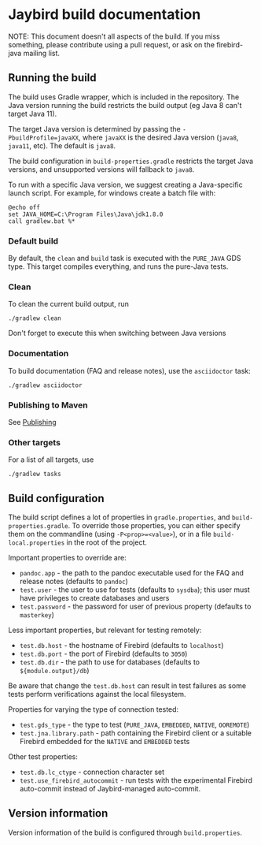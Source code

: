 # Jaybird build documentation

NOTE: This document doesn't all aspects of the build. If you miss something,
please contribute using a pull request, or ask on the firebird-java mailing
list.

## Running the build

The build uses Gradle wrapper, which is included in the repository. The Java
version running the build restricts the build output (eg Java 8 can't target
Java 11).

The target Java version is determined by passing the `-PbuildProfile=javaXX`,
where `javaXX` is the desired Java version (`java8`, `java11`, etc). The default
is `java8`.

The build configuration in `build-properties.gradle` restricts the target Java
versions, and unsupported versions will fallback to `java8`.

To run with a specific Java version, we suggest creating a Java-specific launch
script. For example, for windows create a batch file with:

```
@echo off
set JAVA_HOME=C:\Program Files\Java\jdk1.8.0
call gradlew.bat %*
```

### Default build

By default, the `clean` and `build` task is executed with the `PURE_JAVA` GDS
type. This target compiles everything, and runs the pure-Java tests. 

### Clean

To clean the current build output, run

```
./gradlew clean
```

Don't forget to execute this when switching between Java versions

### Documentation

To build documentation (FAQ and release notes), use the `asciidoctor` task:

```
./gradlew asciidoctor
```

### Publishing to Maven

See [Publishing](publish.md)

### Other targets

For a list of all targets, use

```
./gradlew tasks
```

## Build configuration

The build script defines a lot of properties in `gradle.properties`, 
and `build-properties.gradle`. To override those properties, you can either
specify them on the commandline (using `-P<prop>=<value>`), or in a file
`build-local.properties` in the root of the project.

Important properties to override are:

- `pandoc.app` - the path to the pandoc executable used for the FAQ and release
notes (defaults to `pandoc`)
- `test.user` - the user to use for tests (defaults to `sysdba`); this user must
have privileges to create databases and users
- `test.password` - the password for user of previous property (defaults to 
`masterkey`)

Less important properties, but relevant for testing remotely:
 
- `test.db.host` - the hostname of Firebird (defaults to `localhost`)
- `test.db.port` - the port of Firebird (defaults to `3050`)
- `test.db.dir` - the path to use for databases (defaults to `${module.output}/db`)

Be aware that change the `test.db.host` can result in test failures as some
tests perform verifications against the local filesystem.

Properties for varying the type of connection tested:

- `test.gds_type` - the type to test (`PURE_JAVA`, `EMBEDDED`, `NATIVE`, 
`OOREMOTE`)
- `test.jna.library.path` - path containing the Firebird client or a suitable
Firebird embedded for the `NATIVE` and `EMBEDDED` tests

Other test properties:

- `test.db.lc_ctype` - connection character set
- `test.use_firebird_autocommit` - run tests with the experimental Firebird
auto-commit instead of Jaybird-managed auto-commit. 

## Version information

Version information of the build is configured through `build.properties`. 
